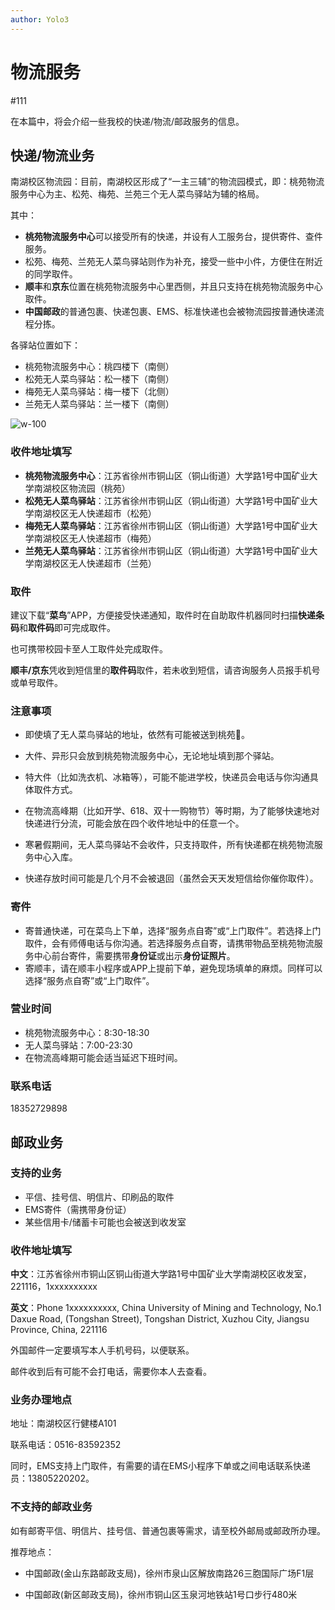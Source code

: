 ```yaml
---
author: Yolo3
---
```


# 物流服务

#111

在本篇中，将会介绍一些我校的快递/物流/邮政服务的信息。

## 快递/物流业务

南湖校区物流园：目前，南湖校区形成了“一主三辅”的物流园模式，即：桃苑物流服务中心为主、松苑、梅苑、兰苑三个无人菜鸟驿站为辅的格局。

其中：

- **桃苑物流服务中心**可以接受所有的快递，并设有人工服务台，提供寄件、查件服务。
- 松苑、梅苑、兰苑无人菜鸟驿站则作为补充，接受一些中小件，方便住在附近的同学取件。
- **顺丰**和**京东**位置在桃苑物流服务中心里西侧，并且只支持在桃苑物流服务中心取件。
- **中国邮政**的普通包裹、快递包裹、EMS、标准快递也会被物流园按普通快递流程分拣。

各驿站位置如下：

- 桃苑物流服务中心：桃四楼下（南侧）
- 松苑无人菜鸟驿站：松一楼下（南侧）
- 梅苑无人菜鸟驿站：梅一楼下（北侧）
- 兰苑无人菜鸟驿站：兰一楼下（南侧）

![w-100](https://s2.loli.net/2024/08/29/5vHAIrF97Og2ynu.png)

### 收件地址填写

- **桃苑物流服务中心**：江苏省徐州市铜山区（铜山街道）大学路1号中国矿业大学南湖校区物流园（桃苑）
- **松苑无人菜鸟驿站**：江苏省徐州市铜山区（铜山街道）大学路1号中国矿业大学南湖校区无人快递超市（松苑）
- **梅苑无人菜鸟驿站**：江苏省徐州市铜山区（铜山街道）大学路1号中国矿业大学南湖校区无人快递超市（梅苑）
- **兰苑无人菜鸟驿站**：江苏省徐州市铜山区（铜山街道）大学路1号中国矿业大学南湖校区无人快递超市（兰苑）

### 取件

建议下载“**菜鸟**”APP，方便接受快递通知，取件时在自助取件机器同时扫描**快递条码**和**取件码**即可完成取件。

也可携带校园卡至人工取件处完成取件。

**顺丰/京东**凭收到短信里的**取件码**取件，若未收到短信，请咨询服务人员报手机号或单号取件。

### 注意事项

- 即使填了无人菜鸟驿站的地址，依然有可能被送到桃苑🤩。

- 大件、异形只会放到桃苑物流服务中心，无论地址填到那个驿站。
- 特大件（比如洗衣机、冰箱等），可能不能进学校，快递员会电话与你沟通具体取件方式。
- 在物流高峰期（比如开学、618、双十一购物节）等时期，为了能够快速地对快递进行分流，可能会放在四个收件地址中的任意一个。
- 寒暑假期间，无人菜鸟驿站不会收件，只支持取件，所有快递都在桃苑物流服务中心入库。
- 快递存放时间可能是几个月不会被退回（虽然会天天发短信给你催你取件）。

### 寄件

- 寄普通快递，可在菜鸟上下单，选择“服务点自寄”或“上门取件”。若选择上门取件，会有师傅电话与你沟通。若选择服务点自寄，请携带物品至桃苑物流服务中心前台寄件，需要携带**身份证**或出示**身份证照片**。
- 寄顺丰，请在顺丰小程序或APP上提前下单，避免现场填单的麻烦。同样可以选择“服务点自寄”或“上门取件”。

### 营业时间

- 桃苑物流服务中心：8:30-18:30
- 无人菜鸟驿站：7:00-23:30
- 在物流高峰期可能会适当延迟下班时间。

### 联系电话

18352729898

## 邮政业务

### 支持的业务

- 平信、挂号信、明信片、印刷品的取件
- EMS寄件（需携带身份证）
- 某些信用卡/储蓄卡可能也会被送到收发室

### 收件地址填写

**中文**：江苏省徐州市铜山区铜山街道大学路1号中国矿业大学南湖校区收发室，221116，1xxxxxxxxxx

**英文**：Phone 1xxxxxxxxxx, China University of Mining and Technology, No.1 Daxue Road, (Tongshan Street), Tongshan District, Xuzhou City, Jiangsu Province, China, 221116

外国邮件一定要填写本人手机号码，以便联系。

邮件收到后有可能不会打电话，需要你本人去查看。

### 业务办理地点

地址：南湖校区行健楼A101

联系电话：0516-83592352

同时，EMS支持上门取件，有需要的请在EMS小程序下单或之间电话联系快递员：13805220202。

### 不支持的邮政业务

如有邮寄平信、明信片、挂号信、普通包裹等需求，请至校外邮局或邮政所办理。

推荐地点：

- 中国邮政(金山东路邮政支局)，徐州市泉山区解放南路26三胞国际广场F1层

- 中国邮政(新区邮政支局)，徐州市铜山区玉泉河地铁站1号口步行480米